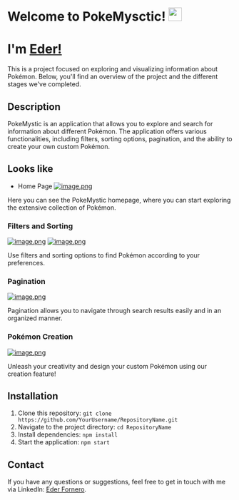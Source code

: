 # Welcome to PokeMysctic! <img src="https://media.tenor.com/74l5y1hUdtwAAAAj/pokemon.gif" width="30px">
# I'm [Eder!](https://github.com/EderFornero)

This is a project focused on exploring and visualizing information about Pokémon. Below, you'll find an overview of the project and the different stages we've completed.

## Description

PokeMystic is an application that allows you to explore and search for information about different Pokémon. The application offers various functionalities, including filters, sorting options, pagination, and the ability to create your own custom Pokémon.

## Looks like

- Home Page [![image.png](https://i.postimg.cc/YS84msGC/image.png)](https://postimg.cc/VSrsx4Wx)

Here you can see the PokeMystic homepage, where you can start exploring the extensive collection of Pokémon.

### Filters and Sorting
  [![image.png](https://i.postimg.cc/T1jhfN6x/image.png)](https://postimg.cc/N2MQx4FC)
  [![image.png](https://i.postimg.cc/LsZ9mQtW/image.png)](https://postimg.cc/zL8ZjjPw)

Use filters and sorting options to find Pokémon according to your preferences.

### Pagination
[![image.png](https://i.postimg.cc/ydPwK0b5/image.png)](https://postimg.cc/9RDxtwVt)

Pagination allows you to navigate through search results easily and in an organized manner.

### Pokémon Creation
[![image.png](https://i.postimg.cc/FH3CmjfZ/image.png)](https://postimg.cc/mPZyy1yz)

Unleash your creativity and design your custom Pokémon using our creation feature!

## Installation

1. Clone this repository: `git clone https://github.com/YourUsername/RepositoryName.git`
2. Navigate to the project directory: `cd RepositoryName`
3. Install dependencies: `npm install`
4. Start the application: `npm start`

## Contact

If you have any questions or suggestions, feel free to get in touch with me via LinkedIn: [Eder Fornero](https://www.linkedin.com/in/eder-fornero/).
